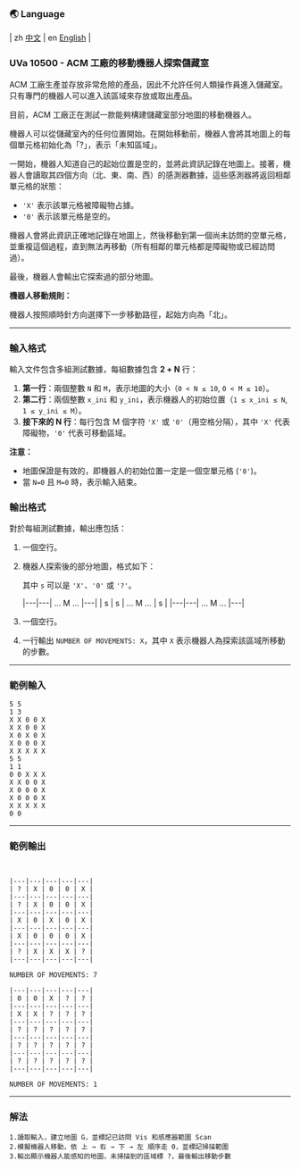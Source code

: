 ### 🌏 **Language**
| zh [中文](md10500_zh.md) | en [English](md10500_en.md) |


<aside>

### UVa 10500 - ACM 工廠的移動機器人探索儲藏室

ACM 工廠生產並存放非常危險的產品，因此不允許任何人類操作員進入儲藏室。只有專門的機器人可以進入該區域來存放或取出產品。

目前，ACM 工廠正在測試一款能夠構建儲藏室部分地圖的移動機器人。

機器人可以從儲藏室內的任何位置開始。在開始移動前，機器人會將其地圖上的每個單元格初始化為「?」，表示「未知區域」。

一開始，機器人知道自己的起始位置是空的，並將此資訊記錄在地圖上。接著，機器人會讀取其四個方向（北、東、南、西）的感測器數據，這些感測器將返回相鄰單元格的狀態：

- `'X'` 表示該單元格被障礙物占據。
- `'0'` 表示該單元格是空的。

機器人會將此資訊正確地記錄在地圖上，然後移動到第一個尚未訪問的空單元格，並重複這個過程，直到無法再移動（所有相鄰的單元格都是障礙物或已經訪問過）。

最後，機器人會輸出它探索過的部分地圖。

**機器人移動規則：**

機器人按照順時針方向選擇下一步移動路徑，起始方向為「北」。

---

### **輸入格式**

輸入文件包含多組測試數據，每組數據包含 **2 + N** 行：

1. **第一行**：兩個整數 `N` 和 `M`，表示地圖的大小（`0 < N ≤ 10`, `0 < M ≤ 10`）。
2. **第二行**：兩個整數 `x_ini` 和 `y_ini`，表示機器人的初始位置（`1 ≤ x_ini ≤ N`, `1 ≤ y_ini ≤ M`）。
3. **接下來的 N 行**：每行包含 M 個字符 `'X'` 或 `'0'`（用空格分隔），其中 `'X'` 代表障礙物，`'0'` 代表可移動區域。

**注意：**

- 地圖保證是有效的，即機器人的初始位置一定是一個空單元格 (`'0'`)。
- 當 `N=0` 且 `M=0` 時，表示輸入結束。

### **輸出格式**

對於每組測試數據，輸出應包括：

1. 一個空行。
2. 機器人探索後的部分地圖，格式如下：

    其中 `s` 可以是 `'X'`、`'0'` 或 `'?'`。

    |---|---| ... M ... |---|
    | s | s | ... M ... | s |
    |---|---| ... M ... |---|
        
    
3. 一個空行。
4. 一行輸出 `NUMBER OF MOVEMENTS: X`，其中 `X` 表示機器人為探索該區域所移動的步數。

---

### **範例輸入**

```
5 5
1 3
X X 0 0 X
X X 0 0 X
X 0 X 0 X
X 0 0 0 X
X X X X X
5 5
1 1
0 0 X X X
X X 0 0 X
X 0 0 0 X
X 0 0 0 X
X X X X X
0 0

```

---

### **範例輸出**

```


|---|---|---|---|---|
| ? | X | 0 | 0 | X |
|---|---|---|---|---|
| ? | X | 0 | 0 | X |
|---|---|---|---|---|
| X | 0 | X | 0 | X |
|---|---|---|---|---|
| X | 0 | 0 | 0 | X |
|---|---|---|---|---|
| ? | X | X | X | ? |
|---|---|---|---|---|

NUMBER OF MOVEMENTS: 7

|---|---|---|---|---|
| 0 | 0 | X | ? | ? |
|---|---|---|---|---|
| X | X | ? | ? | ? |
|---|---|---|---|---|
| ? | ? | ? | ? | ? |
|---|---|---|---|---|
| ? | ? | ? | ? | ? |
|---|---|---|---|---|
| ? | ? | ? | ? | ? |
|---|---|---|---|---|

NUMBER OF MOVEMENTS: 1

```

</aside>

---

### 解法

    1.讀取輸入，建立地圖 G，並標記已訪問 Vis 和感應器範圍 Scan
    2.模擬機器人移動，依 上 → 右 → 下 → 左 順序走 0，並標記掃描範圍
    3.輸出顯示機器人能感知的地圖，未掃描到的區域標 ?，最後輸出移動步數
    

